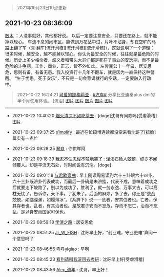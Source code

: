 > 2021年10月23日10点更新
<link rel="stylesheet" href="https://cdn.jsdelivr.net/gh/taotie6/sampleJSON@main/css/photo_show.css">
<meta name="referrer" content="no-referrer" />


 ## 2021-10-23 08:36:09 

 [㪚木](https://www.coolapk.com/feed/30884527?shareKey=OGE3NjA2ZTk0NDhlNjE3MzZhYjM~) ：人没事就好，其他都好说。
以后一定要注意安全，只要还在路上，就不能掉以轻心。
车流不息的闹市区，能做到万花丛中过，片叶不沾身，却在空旷的马路上翻了车（真·翻车[流汗滑稽][流汗滑稽][流汗滑稽]），这就说明了一个道理：
很多时候，越安全，越不能掉以轻心。你认为最安全的时候<!--break-->，往往就是最危险的时候。历史上多少格命者、歧义者和带头大哥们都是死在了事业的安逸期，而不是最危险的斗争期。工作、商业、正志，皆不外如此。
左传襄公十一年曰，居安思危，思则有备，有备无患。我入投资行十几年不翻车，就是因为一直保持这种警醒。
“生于忧患，死于安乐”，不只是一句会背诵就行的空话，一定要融入行动中。 

<div class="album">
</div>

> 2021-10-22 16:24:21 
> [可爱的娜梅莉亚](https://www.coolapk.com/feed/30870745?shareKey=ODdlOTQwMzQ2OWFlNjE3MzZhYjM~) : <a class="feed-link-tag" href="/t/汽车?type=0">#汽车#</a> 分享比亚迪秦plus dmi的半个月使用体验。 [流泪] 
[图片](http://image.coolapk.com/feed/2021/1022/16/1805092_c8c35485_1058_649@2704x1840.jpeg)
[图片](http://image.coolapk.com/feed/2021/1022/16/1805092_8757abc4_1058_6492@2704x1840.jpeg)
[图片](http://image.coolapk.com/feed/2021/1022/16/1805092_c81f2ef9_1058_6493@3325x2494.jpeg)
[图片](http://image.coolapk.com/feed/2021/1022/16/1805092_de4524be_1058_6495@1440x1080.jpeg)
[图片](http://image.coolapk.com/feed/2021/1022/16/1805092_53b672a7_1058_6497@3325x2494.jpeg)

 ------- 

- 2021-10-23 10:40:20 [烟火清凉不如吃茶去](uid=4279524) : [doge]沈哥有同款吗[受虐滑稽] [图片](http://image.coolapk.com/feed/2021/1023/10/4279524_0f7ad8f1_6817_0357@748x2637.jpeg)

- 2021-10-23 09:37:25 [s1mplify](uid=1732022) : 最近在忙硕博连读都没空来看沈哥了[捂脸]属实有一点忙 

- 2021-10-23 09:28:25 [琴玖](uid=2151965) : 你供咩阿 

- 2021-10-23 09:18:39 [我忍不住忍俊不禁地笑了](uid=1582607) : 泾溪石险人兢慎，终岁不闻倾覆人。却是平流无石处，时时闻说有沉沦。[doge] 

- 2021-10-23 09:01:18 [与君歌壹曲](uid=1115264) : 早上刚读周易读到六十三卦跟六十四卦，六十三卦既济卦代表成功，而最后一卦确是未济挂，代表不成，意味着成功之后就要走下坡路了，别以为成功了，胜利了，就一劳永逸、万事大吉，可以高枕无忧了。告诉你，天下事，了犹未了。后面的麻烦，多了去。你还是“战战兢兢，如临深渊，如履薄冰”<!--break-->。《系辞下》说——危者，安其位者也。亡者，保其存者也。乱者，有其治者也。是故君子安而不忘危，存而不忘亡，治而不忘乱，是以身安而国家可保也。 

- 2021-10-23 08:59:18 [学渣之路](uid=935369) : 居安思危 

- 2021-10-23 08:51:25 [Jr_W_FISH](uid=444123) : 沈哥早上好，“创业难，守业更难”算同一个意思吗？ 

- 2021-10-23 08:46:56 [呼呼yigiao](uid=3884903) : 早啊 

- 2021-10-23 08:45:23 [看到请叫我滚回去考研](uid=3241499) : 沈哥早上好[受虐滑稽] 

- 2021-10-23 08:43:56 [Alex_流年](uid=591848) : 沈哥，早上好！ 

